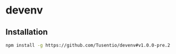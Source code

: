 # devenv
## Installation
```bash
npm install -g https://github.com/Tusentio/devenv#v1.0.0-pre.2
```
